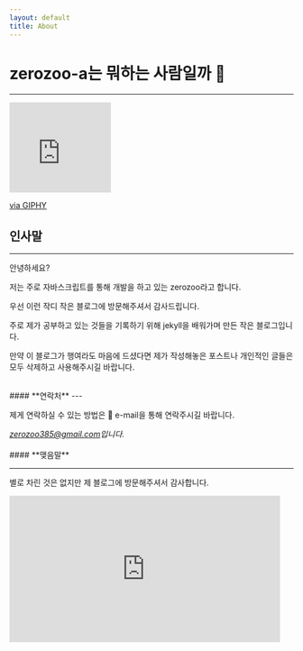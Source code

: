 ```yaml
---
layout: default
title: About
---
```

# zerozoo-a는 뭐하는 사람일까 🐶

---

<iframe src="https://giphy.com/embed/ASd0Ukj0y3qMM" width="180" height="160" frameBorder="0" class="giphy-embed" allowFullScreen></iframe><p><a href="https://giphy.com/gifs/the-simpsons-hello-hi-ASd0Ukj0y3qMM">via GIPHY</a></p>

## **인사말**
---


안녕하세요?

저는 주로 자바스크립트를 통해 개발을 하고 있는 zerozoo라고 합니다. 

우선 이런 작디 작은 블로그에 방문해주셔서 감사드립니다.

주로 제가 공부하고 있는 것들을 기록하기 위해 jekyll을 배워가며 만든 작은 블로그입니다.

만약 이 블로그가 행여라도 마음에 드셨다면 제가 작성해놓은 포스트나 개인적인 글들은 모두 삭제하고 사용해주시길 바랍니다.

<br>
#### **연락처**
 ---


제게 연락하실 수 있는 방법은 📮 e-mail을 통해 연락주시길 바랍니다.
<address>
<a href="mailto:zerozoo385@gmail.com">zerozoo385@gmail.com</a>입니다.<br> 
</address>

<br>
#### **맺음말**

---


별로 차린 것은 없지만 제 블로그에 방문해주셔서 감사합니다.
<iframe src="https://media.tenor.com/pSuK_En8qoIAAAAC/jerry-thanks.gif" width="480" height="260" frameBorder="0" class=""></iframe><p>